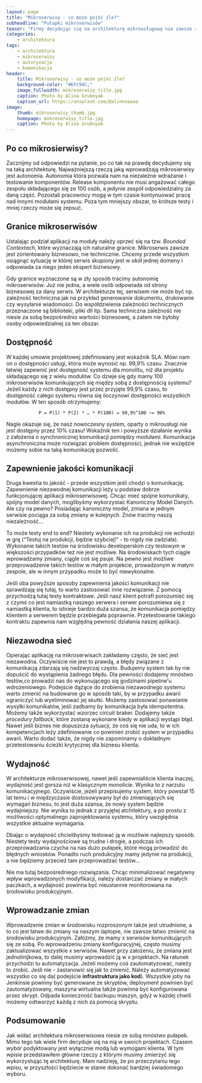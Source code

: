 ```yaml
---
layout: page
title: "Mikroserwisy - co może pójść źle?"
subheadline: "Pułapki mikroserwisów"
teaser: "Firmy decydując się na architekturę mikrousługową nie zawsze zdają sobie sprawę jakie ma ona wady. W wielu przypadkach utworzone usługi są hybrydą monolitu z mikroserwisami. Istnieje szereg rzeczy które mogą doprowadzić nas do takiej sytuacji. Na co zatem należy zwrócić uwagę?"
categories:
    - architektura
tags:
    - architektura
    - mikroserwisy
    - autoryzacja
    - komunikacja
header:
    title: Mikroserwisy - co może pójść źle?
    background-color: "#EFC94C;"
    image_fullwidth: mikroserwisy_title.jpg
    caption: Photo by Alina Grubnyak
    caption_url: https://unsplash.com/@alinnnaaaa
image:
    thumb: mikroserwisy_thumb.jpg
    homepage: mikroserwisy_title.jpg
    caption: Photo by Alina Grubnyak
---
```

<!--more-->

## Po co mikrosierwisy?

Zacznijmy od odpowiedzi na pytanie, po co tak na prawdę decydujemy się na taką architekturę. Najważniejszą rzeczą jaką wprowadzają mikrosierwisy jest autonomia. Autonomia która pozwala nam na niezależne wdrażanie i testowanie komponentów.
Release komponentu nie musi angażować całego zespołu składającego się ze 100 osób, a jedynie zespół odpowiedzialny za daną część. Pozostali pracownicy mogą w tym czasie kontynuować pracę nad innymi modułami systemu. Poza tym mniejszy obszar, to krótsze testy i  mniej rzeczy może się zepsuć.

## Granice mikroserwisów

Ustalając podział aplikacji na moduły należy oprzeć się na tzw. _Bounded Contextach_, które wyznaczają ich naturalne granice. Mikroserwis zawsze jest zorientowany biznesowo, nie technicznie. Chcemy przede wszystkim osiągnąć sytuację w której serwis skupiony jest w okół jednej domeny i odpowiada za niego jeden ekspert biznesowy.

Gdy granice wyznaczone są w zły sposób tracimy autonomię mikroserwisów. Już nie jedna, a wiele osób odpowiada od strony biznesowej za dany serwis. W architekturze tej, serwisem nie może być np. zależność techniczna jak na przykład generowanie dokumentu, drukowanie czy wysyłanie wiadomości. Do współdzielenia zależności technicznych przeznaczone są biblioteki, pliki dll itp. Sama techniczna zależność nie niesie za sobą bezpośrednio wartości biznesowej, a zatem nie byłoby osoby odpowiedzialnej za ten obszar.

## Dostępność

W każdej umowie projektowej zdefiniowany jest wskaźnik SLA. Mówi nam on o dostępności usługi, która może wynosić np. 99,9% czasu. Znacznie łatwiej zapewnić jest dostępność systemu dla monolitu, niż dla projektu składającego się z wielu modułów. Co dzieje się gdy mamy 100 mikroserwisów komunikujących się między sobą z dostępnością systemu? Jeżeli każdy z nich dostępny jest przez przyjęte 99,9% czasu, to dostępność całego systemu równa się iloczynowi dostępności wszystkich modułów. W ten sposób otrzymujemy:

                P = P(1) * P(2) * … * P(100) = 99,9%^100 ~= 90%

Nagle okazuje się, że nasz nowoczesny system, oparty o mikrousługi nie jest dostępny przez 10% czasu! Wskaźnik ten i powyższe działanie wynika z założenia o synchronicznej komunikacji pomiędzy modułami. Komunikacja asynchroniczna może rozwiązać problem dostępności, jednak nie wszędzie możemy sobie na taką komunikację pozwolić.

## Zapewnienie jakości komunikacji

Druga kwestia to jakość - przede wszystkim jeśli chodzi o komunikację. Zapewnienie niezawodnej komunikacji leży u podstaw dobrze funkcjonującej aplikacji mikroserwisowej.
Chcąc mieć spójne komunikaty, spójny model danych, moglibyśmy wykorzystać Kanoniczny Model Danych. Ale czy na pewno? Posiadając kanoniczny model, zmiana w jednym serwisie pociąga za sobą zmiany w kolejnych. Znów tracimy naszą niezależność…

To może testy end to end? Niestety wykonanie ich na produkcji nie wchodzi w grę (“Testuj na produkcji, będzie szybciej!” - to nigdy nie zadziała). Wykonanie takich testów na środowisku developerskim czy testowym w większości przypadków też nie jest możliwe. Na środowiskach tych ciągle wprowadzamy zmiany, ciągle coś się psuje. Na pewno jest możliwe przeprowadzenie takich testów w małym projekcie, prowadzonym w małym zespole, ale w innym przypadku może to być niewykonalne.

Jeśli oba powyższe sposoby zapewnienia jakości komunikacji nie sprawdzają się tutaj, to warto zastosować inne rozwiązanie. Z pomocą przychodzą tutaj testy kontraktowe. Jeśli nasz klient potrafi porozumieć się z czymś co jest namiastką naszego serwera i serwer porozumiewa się z namiastką klienta, to istnieje bardzo duża szansa, że komunikacja pomiędzy klientem a serwerem będzie przebiegała poprawnie. Przetestowanie takiego kontraktu zapewnia nam względną pewność działania naszej aplikacji.

## Niezawodna sieć

Opierając aplikację na mikroserwisach zakładamy często, że sieć jest niezawodna. Oczywiście nie jest to prawdą, a błędy związane z komunikacją zdarzają się nadzwyczaj często. Budujemy system tak by nie dopuścić do wystąpienia żadnego błędu. Dla pewności dodajemy mnóstwo testów,co prowadzi nas do wykonującego się godzinami pipeline'u wdrożeniowego. Podejście dążące do zrobienia niezawodnego systemu warto zmienić na budowanie go w sposób taki, by w przypadku awarii ograniczyć lub wyeliminować jej skutki. Możemy zastosować ponawianie wysyłki komunikatów, jeśli zadbamy by komunikacja była idempotentna. Możemy także wykorzystać wzorzec circuit braker. Dodajemy także _procedury fallback_, które zostaną wykonane kiedy w aplikacji wystąpi błąd. Nawet jeśli biznes nie dopuszcza sytuacji, że coś się nie uda, to w ich kompetencjach leży zdefiniowanie co powinien zrobić system w przypadku awarii. Warto dodać także, że nigdy nie zapominamy o dokładnym przetestowaniu ścieżki krytycznej dla biznesu klienta.

## Wydajność

W architekturze mikroserwisowej, nawet jeśli zapewnialiście klienta inaczej, wydajność jest gorsza niż w klasycznym monolicie. Wynika to z narzutu komunikacyjnego. Oczywiście, jeżeli przepisujemy system, który powstał 15 lat temu i w międzyczasie dostosowywany był do zmieniających się wymagań biznesu, to jest duża szansa, że nowy system będzie wydajniejszy. Nie wynika to jednak z przyjętej atchitektury, a po prostu z możliwości optymalnego zaprojektowania systemu, który uwzględnia wszystkie aktualne wymagania.

Dbając o wydajność chcielibyśmy testować ją w możliwie najlepszy sposób. Niestety testy wydajnościowe są trudne i drogie, a podczas ich przeprowadzania czycha na nas dużo pułapek, które mogą prowadzić do błędnych wniosków. Ponadto ruch produkcyjny mamy jedynie na produkcji, a nie będziemy przecież tam przeprowadzać testów…

Nie ma tutaj bezpośredniego rozwiązania. Chcąc minimalizować negatywny wpływ wprowadzonych modyfikacji, należy dostarczać zmiany w małych paczkach, a wydajność powinna być nieustannie monitorowana na środowisku produkcyjnym.

## Wprowadzanie zmian

Wprowadzenie zmian w środowisku rozproszonym także jest utrudnione, a to co jest łatwe do zmiany na naszym laptopie, nie zawsze łatwo zmienić na środowisku produkcyjnym. Załóżmy, że mamy x serwisów komunikujących się ze sobą. Po wprowadzeniu zmiany konfiguracyjnej, często musimy zaktualizować wszystkie x serwisów. Nawet przy założeniu, że zmiana jest jednolinijkowa, to dalej musimy wprowadzić ją w x projektach. Na ratunek przychodzi tu automatyzacja. Jeżeli możemy coś zautomatyzować, należy to zrobić. Jeśli nie - zastanowić się jak to zmienić. Należy automatyzować wszystko co się da( podejście __infrastruktura jako kod__). Wszystkie joby na Jenkinsie powinny być generowane ze skryptów, deployment powinien być zautomatyzowany, maszyna wirtualna także powinna być konfigurowana przez skrypt. Odpada konieczność backupu maszyn, gdyż w każdej chwili możemy odtworzyć każdą z nich za pomocą skryptu. 

## Podsumowanie

Jak widać architektura mikroserwisowa niesie ze sobą mnóstwo pułapek. Mimo tego tak wiele firm decyduje się na nią w swoich projektach. Czasem wybór podyktowany jest  wyłącznie modą lub wymogami klienta. W tym wpisie przedstawiłem główne rzeczy z którymi musimy zmierzyć się wykorzystując tę architekturę. Mam nadzieję, że po przeczytaniu tego wpisu, w przyszłości będziecie w stanie dokonać bardziej świadomego wyboru.


